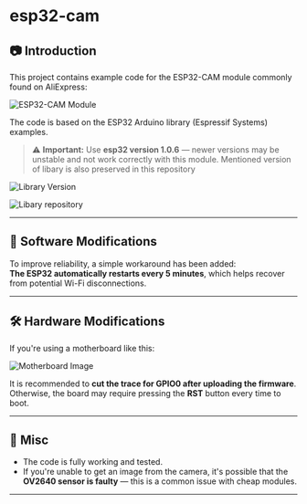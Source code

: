 # esp32-cam

## 📷 Introduction

This project contains example code for the ESP32-CAM module commonly found on AliExpress:

![ESP32-CAM Module](https://github.com/user-attachments/assets/fd8e7177-5787-4752-88bb-a274b01d3d1b)

The code is based on the ESP32 Arduino library (Espressif Systems) examples.

> ⚠️ **Important:** Use **esp32 version 1.0.6** — newer versions may be unstable and not work correctly with this module. Mentioned version of libary is also preserved in this repository

![Library Version](https://github.com/user-attachments/assets/52dd8d03-4888-4fc4-98da-c5acba459686)

![Libary repository](https://github.com/espressif/arduino-esp32)

---

## 🔧 Software Modifications

To improve reliability, a simple workaround has been added:  
**The ESP32 automatically restarts every 5 minutes**, which helps recover from potential Wi-Fi disconnections.

---

## 🛠️ Hardware Modifications

If you're using a motherboard like this:

![Motherboard Image](https://github.com/user-attachments/assets/78268632-2c51-4234-a0d6-db0731de24a8)

It is recommended to **cut the trace for GPIO0 after uploading the firmware**.  
Otherwise, the board may require pressing the **RST** button every time to boot.

---

## 📝 Misc

- The code is fully working and tested.
- If you're unable to get an image from the camera, it's possible that the **OV2640 sensor is faulty** — this is a common issue with cheap modules.

---

